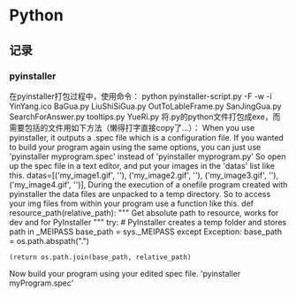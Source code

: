 # Python
## 记录
### pyinstaller
在pyinstaller打包过程中，使用命令：
    python pyinstaller-script.py -F -w -i YinYang.ico BaGua.py LiuShiSiGua.py OutToLableFrame.py SanJingGua.py SearchForAnswer.py tooltips.py YueRi.py
将.py的python文件打包成exe，而需要包括的文件用如下方法（懒得打字直接copy了...）：
When you use pyinstaller, it outputs a .spec file which is a configuration file. If you wanted to build your program again using the same options, you can just use 'pyinstaller myprogram.spec' instead of 'pyinstaller myprogram.py'
So open up the spec file in a text editor, and put your images in the 'datas' list like this.
    datas=[('my_image1.gif', ''),
       ('my_image2.gif', ''),
       ('my_image3.gif', ''),
       ('my_image4.gif', '')],
During the execution of a onefile program created with pyinstaller the data files are unpacked to a temp directory. So to access your img files from within your program use a function like this.
    def resource_path(relative_path):
    """ Get absolute path to resource, works for dev and for PyInstaller """
    try:
        # PyInstaller creates a temp folder and stores path in _MEIPASS
        base_path = sys._MEIPASS
    except Exception:
        base_path = os.path.abspath(".")

    (return os.path.join(base_path, relative_path)
Now build your program using your edited spec file. 'pyinstaller myProgram.spec'